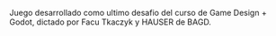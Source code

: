 Juego desarrollado como ultimo desafio del curso de Game Design + Godot, dictado por Facu Tkaczyk y HAUSER de BAGD.
